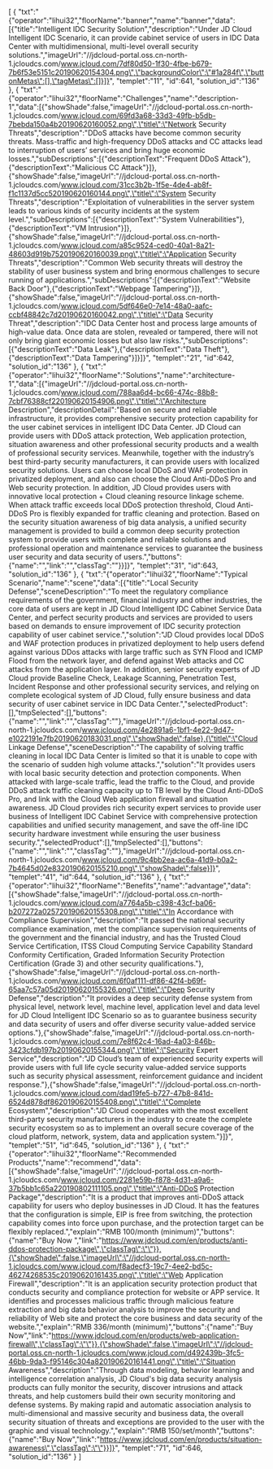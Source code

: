 [
	{
		"txt":"{\"operator\":\"lihui32\",\"floorName\":\"banner\",\"name\":\"banner\",\"data\":[{\"title\":\"Intelligent IDC Security Solution\",\"description\":\"Under JD Cloud Intelligent IDC Scenario, it can provide cabinet service of users in IDC Data Center with multidimensional, multi-level overall security solutions.\",\"imageUrl\":\"//jdcloud-portal.oss.cn-north-1.jcloudcs.com/www.jcloud.com/7df80d50-1f30-4fbe-b679-7b6f53e5151c20190620154304.png\",\"backgroundColor\":\"#1a284f\",\"buttonMetas\":[],\"tagMetas\":[]}]}",
		"templet":"11",
		"id":641,
		"solution_id":"136"
	},
	{
		"txt":"{\"operator\":\"lihui32\",\"floorName\":\"Challenges\",\"name\":\"description-1\",\"data\":[{\"showShade\":false,\"imageUrl\":\"//jdcloud-portal.oss.cn-north-1.jcloudcs.com/www.jcloud.com/69fd3a68-33d3-49fb-b5db-7bebda150a4b20190620160052.png\",\"title\":\"Network Security Threats\",\"description\":\"DDoS attacks have become common security threats. Mass-traffic and high-frequency DDoS attacks and CC attacks lead to interruption of users’ services and bring huge economic losses.\",\"subDescriptions\":[{\"descriptionText\":\"Frequent DDoS Attack\"},{\"descriptionText\":\"Malicious CC Attack\"}]},{\"showShade\":false,\"imageUrl\":\"//jdcloud-portal.oss.cn-north-1.jcloudcs.com/www.jcloud.com/31cc3b2b-1f5e-4de4-ab8f-f1c1137d5cc520190620160144.png\",\"title\":\"System Security Threats\",\"description\":\"Exploitation of vulnerabilities in the server system leads to various kinds of security incidents at the system level.\",\"subDescriptions\":[{\"descriptionText\":\"System Vulnerabilities\"},{\"descriptionText\":\"VM Intrusion\"}]},{\"showShade\":false,\"imageUrl\":\"//jdcloud-portal.oss.cn-north-1.jcloudcs.com/www.jcloud.com/a85c9524-ced0-40a1-8a21-48603d919b7520190620160039.png\",\"title\":\"Application Security Threats\",\"description\":\"Common Web security threats will destroy the stability of user business system and bring enormous challenges to secure running of applications.\",\"subDescriptions\":[{\"descriptionText\":\"Website Back Door\"},{\"descriptionText\":\"Webpage Tampering\"}]},{\"showShade\":false,\"imageUrl\":\"//jdcloud-portal.oss.cn-north-1.jcloudcs.com/www.jcloud.com/5df646e0-7e14-48a0-aafc-ccbf48842c7d20190620160042.png\",\"title\":\"Data Security Threat\",\"description\":\"IDC Data Center host and process large amounts of high-value data. Once data are stolen, revealed or tampered, there will not only bring giant economic losses but also law risks.\",\"subDescriptions\":[{\"descriptionText\":\"Data Leak\"},{\"descriptionText\":\"Data Theft\"},{\"descriptionText\":\"Data Tampering\"}]}]}",
		"templet":"21",
		"id":642,
		"solution_id":"136"
	},
	{
		"txt":"{\"operator\":\"lihui32\",\"floorName\":\"Solutions\",\"name\":\"architecture-1\",\"data\":[{\"imageUrl\":\"//jdcloud-portal.oss.cn-north-1.jcloudcs.com/www.jcloud.com/788aa6d4-bc66-474c-88b8-7cbf76388cf220190620154906.png\",\"title\":\"Architecture Description\",\"descriptionDetail\":\"Based on secure and reliable infrastructure, it provides comprehensive security protection capability for the user cabinet services in intelligent IDC Data Center. JD Cloud can provide users with DDoS attack protection, Web application protection, situation awareness and other professional security products and a wealth of professional security services. Meanwhile, together with the industry’s best third-party security manufacturers, it can provide users with localized security solutions. Users can choose local DDoS and WAF protection in privatized deployment, and also can choose the Cloud Anti-DDoS Pro and Web security protection. In addition, JD Cloud provides users with innovative local protection + Cloud cleaning resource linkage scheme. When attack traffic exceeds local DDoS protection threshold, Cloud Anti-DDoS Pro is flexibly expanded for traffic cleaning and protection. Based on the security situation awareness of big data analysis, a unified security management is provided to build a common deep security protection system to provide users with complete and reliable solutions and professional operation and maintenance services to guarantee the business user security and data security of users.\",\"buttons\":{\"name\":\"\",\"link\":\"\",\"classTag\":\"\"}}]}",
		"templet":"31",
		"id":643,
		"solution_id":"136"
	},
	{
		"txt":"{\"operator\":\"lihui32\",\"floorName\":\"Typical Scenario\",\"name\":\"scene\",\"data\":[{\"title\":\"Local Security Defense\",\"sceneDescription\":\"To meet the regulatory compliance requirements of the government, financial industry and other industries, the core data of users are kept in JD Cloud Intelligent IDC Cabinet Service Data Center, and perfect security products and services are provided to users based on demands to ensure improvement of IDC security protection capability of user cabinet service.\",\"solution\":\"JD Cloud provides local DDoS and WAF protection produces in privatized deployment to help users defend against various DDos attacks with large traffic such as SYN Flood and ICMP Flood from the network layer, and defend against Web attacks and CC attacks from the application layer. In addition, senior security experts of JD Cloud provide Baseline Check, Leakage Scanning, Penetration Test, Incident Response and other professional security services, and relying on complete ecological system of JD Cloud, fully ensure business and data security of user cabinet service in IDC Data Center.\",\"selectedProduct\":[],\"tmpSelected\":[],\"buttons\":{\"name\":\"\",\"link\":\"\",\"classTag\":\"\"},\"imageUrl\":\"//jdcloud-portal.oss.cn-north-1.jcloudcs.com/www.jcloud.com/4e2891a6-1bf1-4e22-9d47-e1022191e7fb20190620183031.png\",\"showShade\":false},{\"title\":\"Cloud Linkage Defense\",\"sceneDescription\":\"The capability of solving traffic cleaning in local IDC Data Center is limited so that it is unable to cope with the scenario of sudden high volume attacks.\",\"solution\":\"It provides users with local basic security detection and protection components. When attacked with large-scale traffic, lead the traffic to the Cloud, and provide DDoS attack traffic cleaning capacity up to TB level by the Cloud Anti-DDoS Pro, and link with the Cloud Web application firewall and situation awareness. JD Cloud provides rich security expert services to provide user business of Intelligent IDC Cabinet Service with comprehensive protection capabilities and unified security management, and save the off-line IDC security hardware investment while ensuring the user business security.\",\"selectedProduct\":[],\"tmpSelected\":[],\"buttons\":{\"name\":\"\",\"link\":\"\",\"classTag\":\"\"},\"imageUrl\":\"//jdcloud-portal.oss.cn-north-1.jcloudcs.com/www.jcloud.com/9c4bb2ea-ac6a-41d9-b0a2-7b4645d02e8320190620155210.png\",\"showShade\":false}]}",
		"templet":"41",
		"id":644,
		"solution_id":"136"
	},
	{
		"txt":"{\"operator\":\"lihui32\",\"floorName\":\"Benefits\",\"name\":\"advantage\",\"data\":[{\"showShade\":false,\"imageUrl\":\"//jdcloud-portal.oss.cn-north-1.jcloudcs.com/www.jcloud.com/a7764a5b-c398-43cf-ba06-b207272a025720190620155308.png\",\"title\":\"In Accordance with Compliance Supervision\",\"description\":\"It passed the national security compliance examination, met the compliance supervision requirements of the government and the financial industry, and has the Trusted Cloud Service Certification, ITSS Cloud Computing Service Capability Standard Conformity Certification, Graded Information Security Protection Certification (Grade 3) and other security qualifications.\"},{\"showShade\":false,\"imageUrl\":\"//jdcloud-portal.oss.cn-north-1.jcloudcs.com/www.jcloud.com/6f0af111-df86-42f4-b69f-65aa7c57a05d20190620155326.png\",\"title\":\"Deep Security Defense\",\"description\":\"It provides a deep security defense system from physical level, network level, machine level, application level and data level for JD Cloud Intelligent IDC Scenario so as to guarantee business security and data security of users and offer diverse security value-added service options.\"},{\"showShade\":false,\"imageUrl\":\"//jdcloud-portal.oss.cn-north-1.jcloudcs.com/www.jcloud.com/7e8f62c4-16ad-4a03-846b-3423cfdb197b20190620155344.png\",\"title\":\"Security Expert Service\",\"description\":\"JD Cloud’s team of experienced security experts will provide users with full life cycle security value-added service supports such as security physical assessment, reinforcement guidance and incident response.\"},{\"showShade\":false,\"imageUrl\":\"//jdcloud-portal.oss.cn-north-1.jcloudcs.com/www.jcloud.com/dad19fe5-b727-47b8-841d-6524d878df8620190620155408.png\",\"title\":\"Complete Ecosystem\",\"description\":\"JD Cloud cooperates with the most excellent third-party security manufacturers in the industry to create the complete security ecosystem so as to implement an overall secure coverage of the cloud platform, network, system, data and application system.\"}]}",
		"templet":"51",
		"id":645,
		"solution_id":"136"
	},
	{
		"txt":"{\"operator\":\"lihui32\",\"floorName\":\"Recommended Products\",\"name\":\"recommend\",\"data\":[{\"showShade\":false,\"imageUrl\":\"//jdcloud-portal.oss.cn-north-1.jcloudcs.com/www.jcloud.com/2281e59b-f878-4d31-a9a6-37b5bb1c65a220190802111105.png\",\"title\":\"Anti-DDoS Protection Package\",\"description\":\"It is a product that improves anti-DDoS attack capability for users who deploy businesses in JD Cloud. It has the features that the configuration is simple, EIP is free from switching, the protection capability comes into force upon purchase, and the protection target can be flexibly replaced.\",\"explain\":\"RMB 100/month (minimum)\",\"buttons\":{\"name\":\"Buy Now \",\"link\":\"https://www.jdcloud.com/en/products/anti-ddos-protection-package\",\"classTag\":\"\"}},{\"showShade\":false,\"imageUrl\":\"//jdcloud-portal.oss.cn-north-1.jcloudcs.com/www.jcloud.com/f8adecf3-19c7-4ee2-bd5c-46274268535c20190620161435.png\",\"title\":\"Web Application Firewall\",\"description\":\"It is an application security protection product that conducts security and compliance protection for website or APP service. It identifies and processes malicious traffic through malicious feature extraction and big data behavior analysis to improve the security and reliability of Web site and protect the core business and data security of the website.\",\"explain\":\"RMB 336/month (minimum)\",\"buttons\":{\"name\":\"Buy Now\",\"link\":\"https://www.jdcloud.com/en/products/web-application-firewall\",\"classTag\":\"\"}},{\"showShade\":false,\"imageUrl\":\"//jdcloud-portal.oss.cn-north-1.jcloudcs.com/www.jcloud.com/d492439b-3fc5-46bb-9da3-f95146c304a820190620161441.png\",\"title\":\"Situation Awareness\",\"description\":\"Through data modeling, behavior learning and intelligence correlation analysis, JD Cloud's big data security analysis products can fully monitor the security, discover intrusions and attack threats, and help customers build their own security monitoring and defense systems. By making rapid and automatic association analysis to multi-dimensional and massive security and business data, the overall security situation of threats and exceptions are provided to the user with the graphic and visual technology.\",\"explain\":\"RMB 150/set/month\",\"buttons\":{\"name\":\"Buy Now\",\"link\":\"https://www.jdcloud.com/en/products/situation-awareness\",\"classTag\":\"\"}}]}",
		"templet":"71",
		"id":646,
		"solution_id":"136"
	}
]